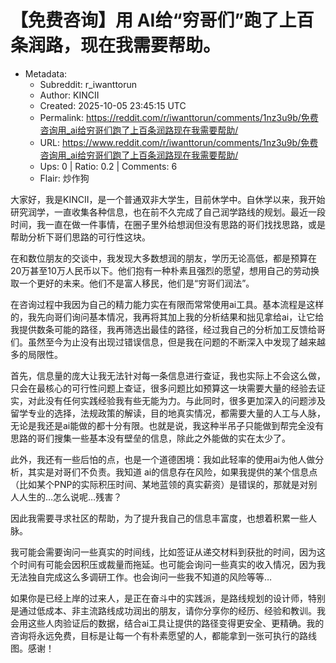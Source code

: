 # 【免费咨询】用 AI给“穷哥们”跑了上百条润路，现在我需要帮助。

- Metadata:
  - Subreddit: r_iwanttorun
  - Author: KINCII
  - Created: 2025-10-05 23:45:15 UTC
  - Permalink: https://reddit.com/r/iwanttorun/comments/1nz3u9b/免费咨询用_ai给穷哥们跑了上百条润路现在我需要帮助/
  - URL: https://www.reddit.com/r/iwanttorun/comments/1nz3u9b/免费咨询用_ai给穷哥们跑了上百条润路现在我需要帮助/
  - Ups: 0 | Ratio: 0.2 | Comments: 6
  - Flair: 炒作狗


大家好，我是KINCII，是一个普通双非大学生，目前休学中。自休学以来，我开始研究润学，一直收集各种信息，也在前不久完成了自己润学路线的规划。最近一段时间，我一直在做一件事情，在圈子里外给想润但没有思路的哥们找找思路，或是帮助分析下哥们思路的可行性这块。

在和数位朋友的交谈中，我发现大多数想润的朋友，学历无论高低，都是预算在20万甚至10万人民币以下。他们抱有一种朴素且强烈的愿望，想用自己的劳动换取一个更好的未来。他们不是富人移民，他们是“穷哥们润法”。

在咨询过程中我因为自己的精力能力实在有限而常常使用ai工具。基本流程是这样的，我先向哥们询问基本情况，我再将其加上我的分析结果和拙见拿给ai，让它给我提供数条可能的路径，我再筛选出最佳的路径，经过我自己的分析加工反馈给哥们。虽然至今为止没有出现过错误信息，但是我在问题的不断深入中发现了越来越多的局限性。

首先，信息量的庞大让我无法针对每一条信息进行查证，我也实际上不会这么做，只会在最核心的可行性问题上查证，很多问题比如预算这一块需要大量的经验去证实，对此没有任何实践经验我有些无能为力。与此同时，很多更加深入的问题涉及留学专业的选择，法规政策的解读，目的地真实情况，都需要大量的人工与人脉，无论是我还是ai能做的都十分有限。也就是说，我这种半吊子只能做到帮完全没有思路的哥们搜集一些基本没有壁垒的信息，除此之外能做的实在太少了。

此外，我还有一些后怕的点，也是一个道德困境：我如此轻率的使用ai为他人做分析，其实是对哥们不负责。我知道
ai的信息存在风险，如果我提供的某个信息点（比如某个PNP的实际积压时间、某地蓝领的真实薪资）是错误的，那就是对别人人生的…怎么说呢…残害？

因此我需要寻求社区的帮助，为了提升我自己的信息丰富度，也想着积累一些人脉。

我可能会需要询问一些真实的时间线，比如签证从递交材料到获批的时间，因为这个时间有可能会因积压或裁量而拖延。也可能会询问一些真实的收入情况，因为我无法独自完成这么多调研工作。也会询问一些我不知道的风险等等…

如果你是已经上岸的过来人，是正在奋斗中的实践派，是路线规划的设计师，特别是通过低成本、非主流路线成功润出的朋友，请你分享你的经历、经验和教训。​我会用这些人肉验证后的数据，结合ai工具让提供的路径变得更安全、更精确。我的咨询将永远免费，目标是让每一个有朴素愿望的人，都能拿到一张可执行的路线图。
​感谢！

